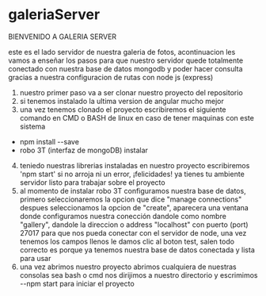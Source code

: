 # galeriaServer

BIENVENIDO A GALERIA SERVER

este es el lado servidor de nuestra galeria de fotos, acontinuacion les vamos a enseñar los pasos para que nuestro servidor quede totalmente
conectado con nuestra base de datos mongodb y poder hacer consulta gracias a nuestra configuracion de rutas con node js (express)

1) nuestro primer paso va a ser clonar nuestro proyecto del repositorio
2) si tenemos instalado la ultima version de angular mucho mejor 
3) una vez tenemos clonado el proyecto escribiremos el siguiente comando en CMD o BASH de linux en caso de tener maquinas con este sistema
  - npm install --save
  - robo 3T (interfaz de mongoDB) instalar
4) teniedo nuestras librerias instaladas en nuestro proyecto escribiremos 'npm start' si no arroja ni un error, ¡felicidades! ya tienes 
tu ambiente servidor listo para trabajar sobre el proyecto
5) al momento de instalar robo 3T configuramos nuestra base de datos, primero seleccionaremos la opcion que dice "manage connections" despues seleccionamos la opcion de "create", aparecera una ventana donde configuramos nuestra conección dandole como nombre "gallery",
dandole la direccion o address "localhost" con puerto (port) 27017 para que nos pueda conectar con el servidor de node, una vez tenemos los campos llenos le damos clic al boton test, salen todo correcto es porque ya tenemos nuestra base de datos conectada y lista para usar
6) una vez abrimos nuestro proyecto abrimos cualquiera de nuestras consolas sea bash o cmd nos dirijimos a nuestro directorio y escrimimos 
 --npm start para iniciar el proyecto 

